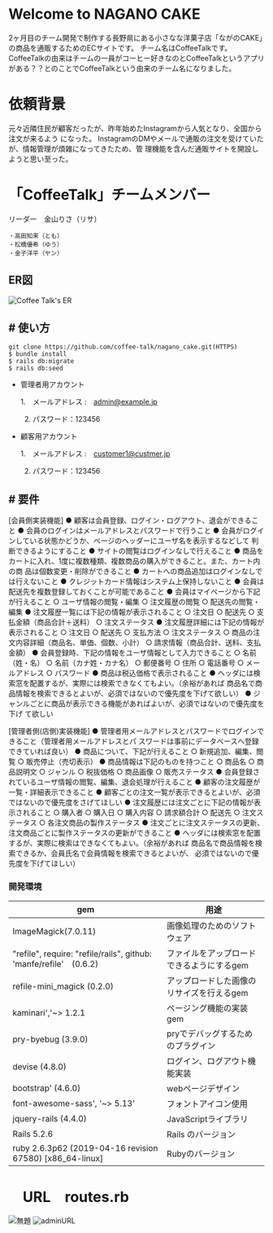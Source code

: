 
# Welcome to  NAGANO CAKE

2ヶ月目のチーム開発で制作する長野県にある小さなな洋菓子店「ながのCAKE」の商品を通販するためのECサイトです。
チーム名はCoffeeTalkです。CoffeeTalkの由来はチームの一員がコーヒー好きなのとCoffeeTalkというアプリがある？？とのことでCoffeeTalkという由来のチーム名になりました。

# 依頼背景
元々近隣住民が顧客だったが、昨年始めたInstagramから人気となり、全国から注文が来るよう になった。 InstagramのDMやメールで通販の注文を受けていたが、情報管理が煩雑になってきたため、管 理機能を含んだ通販サイトを開設しようと思い至った。

# 「CoffeeTalk」チームメンバー
リーダー　金山りさ（リサ）
	
	・高田知来（とも）
	・松橋優希（ゆう）
	・金子洋平（ヤン）
## ER図
![Coffee Talk's ER](https://user-images.githubusercontent.com/85179281/130900600-932b6cc0-e9b6-4170-b045-497c24887fc0.png)

## # 使い方

    git clone https://github.com/coffee-talk/nagano_cake.git(HTTPS)
    $ bundle install
    $ rails db:migrate
    $ rails db:seed

 - 管理者用アカウント
	 
	 1.　メールアドレス :　admin@example.jp
	 
	 2.	パスワード：123456
 - 顧客用アカウント
	 
	 1.　メールアドレス :　customer1@custmer.jp
	 
	 2.	パスワード：123456


## # 要件

[会員側実装機能]
● 顧客は会員登録、ログイン・ログアウト、退会ができること
● 会員のログインはメールアドレスとパスワードで行うこと
● 会員がログインしている状態かどうか、ページのヘッダーにユーザ名を表示するなどして
判断できるようにすること
● サイトの閲覧はログインなしで行えること
● 商品をカートに入れ、1度に複数種類、複数商品の購入ができること。また、カート内の商
品は個数変更・削除ができること
● カートへの商品追加はログインなしでは行えないこと
● クレジットカード情報はシステム上保持しないこと
● 会員は配送先を複数登録しておくことが可能であること
● 会員はマイページから下記が行えること
○ ユーザ情報の閲覧・編集
○ 注文履歴の閲覧
○ 配送先の閲覧・編集
● 注文履歴一覧には下記の情報が表示されること
○ 注文日
○ 配送先
○ 支払金額（商品合計＋送料）
○ 注文ステータス
● 注文履歴詳細には下記の情報が表示されること
○ 注文日
○ 配送先
○ 支払方法
○ 注文ステータス
○ 商品の注文内容詳細（商品名、単価、個数、小計）
○ 請求情報（商品合計、送料、支払金額）
● 会員登録時、下記の情報をユーザ情報として入力できること
○ 名前（姓・名）
○ 名前（カナ姓・カナ名）
○ 郵便番号
○ 住所
○ 電話番号
○ メールアドレス
○ パスワード
● 商品は税込価格で表示されること
● ヘッダには検索窓を配置するが、実際には検索できなくてもよい。（余裕があれば
商品名で商品情報を検索できるとよいが、必須ではないので優先度を下げて欲しい）
● ジャンルごとに商品が表示できる機能があればよいが、必須ではないので優先度を下げ
て欲しい

[管理者側(店側)実装機能]
● 管理者用メールアドレスとパスワードでログインできること（管理者用メールアドレスとパ
スワードは事前にデータベースへ登録できていれば良い）
● 商品について、下記が行えること
○ 新規追加、編集、閲覧
○ 販売停止（売切表示）
● 商品情報は下記のものを持つこと
○ 商品名
○ 商品説明文
○ ジャンル
○ 税抜価格
○ 商品画像
○ 販売ステータス
● 会員登録されているユーザ情報の閲覧、編集、退会処理が行えること
● 顧客の注文履歴が一覧・詳細表示できること
● 顧客ごとの注文一覧が表示できるとよいが、必須ではないので優先度をさげてほしい
● 注文履歴には注文ごとに下記の情報が表示されること
○ 購入者
○ 購入日
○ 購入内容
○ 請求額合計
○ 配送先
○ 注文ステータス
○ 各注文商品の製作ステータス
● 注文ごとに注文ステータスの更新、注文商品ごとに製作ステータスの更新ができること
● ヘッダには検索窓を配置するが、実際に検索はできなくてもよい。（余裕があれば
商品名で商品情報を検索できるか、会員氏名で会員情報を検索できるとよいが、
必須ではないので優先度を下げてほしい）

### 開発環境
| gem  | 用途 |
|--|--|
| ImageMagick(7.0.11) |画像処理のためのソフトウェア|
|"refile", require: "refile/rails", github: 'manfe/refile'　(0.6.2)|ファイルをアップロードできるようにするgem|
|refile-mini_magick (0.2.0)|アップロードした画像のリサイズを行えるgem|
|kaminari','~> 1.2.1|ページング機能の実装gem|
|pry-byebug (3.9.0)|pryでデバッグするためのプラグイン|
|devise (4.8.0)|ログイン、ログアウト機能実装|
|bootstrap' (4.6.0)|webページデザイン|
|font-awesome-sass', '~> 5.13'|フォントアイコン使用|
|jquery-rails (4.4.0)|JavaScriptライブラリ|
|Rails 5.2.6|Rails のバージョン|
ruby 2.6.3p62 (2019-04-16 revision 67580) [x86_64-linux]|Rubyのバージョン|


# 　URL　routes.rb

![無題](https://user-images.githubusercontent.com/85179281/130906713-987338fe-d417-4353-a6f0-e601882d9de2.png)
![adminURL](https://user-images.githubusercontent.com/85179281/130906770-19d97fe3-28ed-41c5-ac91-5eebc74786c9.png)

